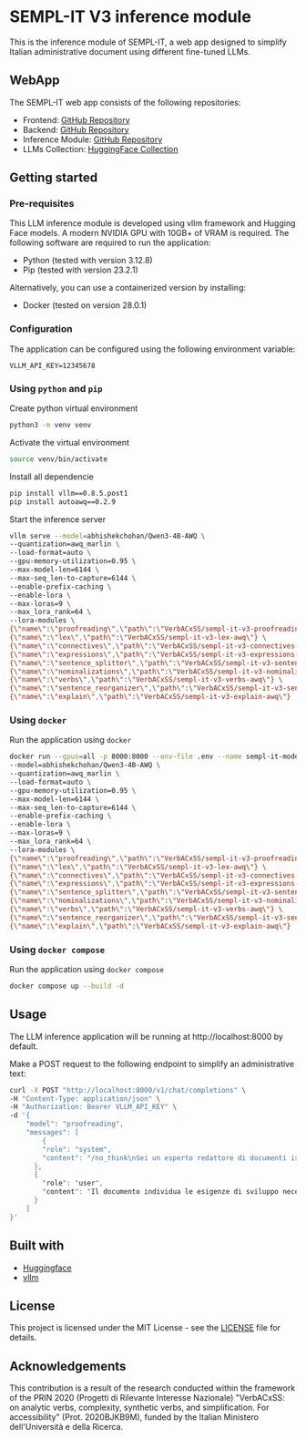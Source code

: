 # SEMPL-IT V3 inference module
This is the inference module of SEMPL-IT, a web app designed to simplify Italian administrative document using different fine-tuned LLMs.

## WebApp
The SEMPL-IT web app consists of the following repositories:
- Frontend: [GitHub Repository](https://github.com/VerbACxSS/semp-it-v3-frontend)
- Backend: [GitHub Repository](https://github.com/VerbACxSS/semp-it-v3-backend)
- Inference Module: [GitHub Repository](https://github.com/VerbACxSS/semp-it-v3-intefence)
- LLMs Collection: [HuggingFace Collection](https://huggingface.co/collections/VerbACxSS/sempl-it-v3-awq-6817ea4f843804006965f110)

## Getting started
### Pre-requisites
This LLM inference module is developed using vllm framework and Hugging Face models. A modern NVIDIA GPU with 10GB+ of VRAM is required. The following software are required to run the application:
* Python (tested with version 3.12.8)
* Pip (tested with version 23.2.1)

Alternatively, you can use a containerized version by installing:
* Docker (tested on version 28.0.1)

### Configuration
The application can be configured using the following environment variable:
```
VLLM_API_KEY=12345678
```

### Using `python` and `pip`
Create python virtual environment
```sh
python3 -m venv venv
```

Activate the virtual environment
```sh
source venv/bin/activate
```

Install all dependencie
```sh
pip install vllm==0.8.5.post1
pip install autoawq==0.2.9
```

Start the inference server
```sh
vllm serve --model=abhishekchohan/Qwen3-4B-AWQ \
--quantization=awq_marlin \
--load-format=auto \
--gpu-memory-utilization=0.95 \
--max-model-len=6144 \
--max-seq_len-to-capture=6144 \
--enable-prefix-caching \
--enable-lora \
--max-loras=9 \
--max_lora_rank=64 \
--lora-modules \
{\"name\":\"proofreading\",\"path\":\"VerbACxSS/sempl-it-v3-proofreading-awq\"} \
{\"name\":\"lex\",\"path\":\"VerbACxSS/sempl-it-v3-lex-awq\"} \
{\"name\":\"connectives\",\"path\":\"VerbACxSS/sempl-it-v3-connectives-awq\"} \
{\"name\":\"expressions\",\"path\":\"VerbACxSS/sempl-it-v3-expressions-awq\"} \
{\"name\":\"sentence_splitter\",\"path\":\"VerbACxSS/sempl-it-v3-sentence-splitter-awq\"} \
{\"name\":\"nominalizations\",\"path\":\"VerbACxSS/sempl-it-v3-nominalizations-awq\"} \
{\"name\":\"verbs\",\"path\":\"VerbACxSS/sempl-it-v3-verbs-awq\"} \
{\"name\":\"sentence_reorganizer\",\"path\":\"VerbACxSS/sempl-it-v3-sentence-reorganizer-awq\"} \
{\"name\":\"explain\",\"path\":\"VerbACxSS/sempl-it-v3-explain-awq\"}
```

### Using `docker`
Run the application using `docker`
```sh
docker run --gpus=all -p 8000:8000 --env-file .env --name sempl-it-models vllm/vllm-openai:v0.8.5.post1 \
--model=abhishekchohan/Qwen3-4B-AWQ \
--quantization=awq_marlin \
--load-format=auto \
--gpu-memory-utilization=0.95 \
--max-model-len=6144 \
--max-seq_len-to-capture=6144 \
--enable-prefix-caching \
--enable-lora \
--max-loras=9 \
--max_lora_rank=64 \
--lora-modules \
{\"name\":\"proofreading\",\"path\":\"VerbACxSS/sempl-it-v3-proofreading-awq\"} \
{\"name\":\"lex\",\"path\":\"VerbACxSS/sempl-it-v3-lex-awq\"} \
{\"name\":\"connectives\",\"path\":\"VerbACxSS/sempl-it-v3-connectives-awq\"} \
{\"name\":\"expressions\",\"path\":\"VerbACxSS/sempl-it-v3-expressions-awq\"} \
{\"name\":\"sentence_splitter\",\"path\":\"VerbACxSS/sempl-it-v3-sentence-splitter-awq\"} \
{\"name\":\"nominalizations\",\"path\":\"VerbACxSS/sempl-it-v3-nominalizations-awq\"} \
{\"name\":\"verbs\",\"path\":\"VerbACxSS/sempl-it-v3-verbs-awq\"} \
{\"name\":\"sentence_reorganizer\",\"path\":\"VerbACxSS/sempl-it-v3-sentence-reorganizer-awq\"} \
{\"name\":\"explain\",\"path\":\"VerbACxSS/sempl-it-v3-explain-awq\"}
```

### Using `docker compose`
Run the application using `docker compose`
```sh
docker compose up --build -d
```

## Usage
The LLM inference application will be running at http://localhost:8000 by default.

Make a POST request to the following endpoint to simplify an administrative text:
```sh
curl -X POST "http://localhost:8000/v1/chat/completions" \
-H "Content-Type: application/json" \
-H "Authorization: Bearer VLLM_API_KEY" \
-d '{
    "model": "proofreading",
    "messages": [
        {
        "role": "system",
        "content": "/no_think\nSei un esperto redattore di documenti istituzionali italiani.\n\nCorreggi gli errori ortografici, grammaticali, sintattici, di coesione, di punteggiatura e di preposizioni. **Non alterare il contenuto e lo stile del testo originale**.\n\n# Steps\n1. Leggi attentamente il testo istituzionale fornito.\n2. Identifica gli errori di ortografia, grammatica, sintassi, coesione, punteggiatura e preposizioni.\n3. Correggi gli errori individuati.\n\n# Output Format\nIl testo corretto con la stessa formattazione e suddivisione in paragrafi dell'originale.\n\n# Notes\n- Il testo fornito può essere complesso e richiede attenzione ai dettagli."
      },
      {
        "role": "user",
        "content": "Il documento individua le esigenze di sviluppo necessarie per assicurare che i principi delineati dalla Legge Regionale 23 dicembre 2004, n. 29 e dai successivi atti normativi, sulla essenziale funzione della ricerca e innovazione nelle Aziende Sanitarie della Regione Emilia-Romagna, si traducano in azioni concrete nel Servizio Sanitario Regionale.\n\nAlla luce delle evidenze della letteratura internazionale, delle indicazioni della normativa nazionale e della valutazione di quanto già attuato a livello regionale negli anni passati, vengono individuati gli obiettivi di sviluppo e le linee per il raggiungimento dei suddetti obiettivi."
      }
    ]
}'
```

## Built with
* [Huggingface](https://huggingface.co/)
* [vllm](https://github.com/vllm-project/vllm)

## License
This project is licensed under the MIT License - see the [LICENSE](LICENSE) file for details.

## Acknowledgements
This contribution is a result of the research conducted within the framework of the PRIN 2020 (Progetti di Rilevante Interesse Nazionale) "VerbACxSS: on analytic verbs, complexity, synthetic verbs, and simplification. For accessibility" (Prot. 2020BJKB9M), funded by the Italian Ministero dell'Università e della Ricerca.
